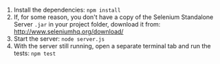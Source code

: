 1. Install the dependencies: `npm install`
2. If, for some reason, you don't have a copy of the Selenium Standalone Server `.jar` in your project folder, download it from: http://www.seleniumhq.org/download/
3. Start the server: `node server.js`
4. With the server still running, open a separate terminal tab and run the tests: `npm test`
